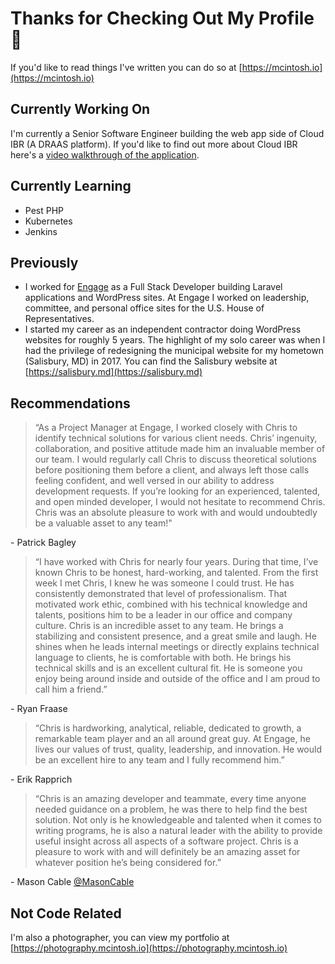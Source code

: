 # Thanks for Checking Out My Profile 👋
If you'd like to read things I've written you can do so at [https://mcintosh.io](https://mcintosh.io)

## Currently Working On
I'm currently a Senior Software Engineer building the web app side of Cloud IBR (A DRAAS platform). If you'd like to find out more about Cloud IBR here's a [video walkthrough of the application](https://www.youtube.com/watch?v=M6wgTqngiYQ&t).

## Currently Learning
* Pest PHP
* Kubernetes
* Jenkins

## Previously
* I worked for [Engage](https://enga.ge) as a Full Stack Developer building Laravel applications and WordPress sites. At Engage I worked on leadership, committee, and personal office sites for the U.S. House of Representatives.
* I started my career as an independent contractor doing WordPress websites for roughly 5 years. The highlight of my solo career was when I had the privilege of redesigning the municipal website for my hometown (Salisbury, MD) in 2017. You can find the Salisbury website at [https://salisbury.md](https://salisbury.md) 

## Recommendations
> “As a Project Manager at Engage, I worked closely with Chris to identify technical solutions for various client needs. Chris’ ingenuity, collaboration, and positive attitude made him an invaluable member of our team. I would regularly call Chris to discuss theoretical solutions before positioning them before a client, and always left those calls feeling confident, and well versed in our ability to address development requests. If you’re looking for an experienced, talented, and open minded developer, I would not hesitate to recommend Chris. Chris was an absolute pleasure to work with and would undoubtedly be a valuable asset to any team!"

\- Patrick Bagley

> “I have worked with Chris for nearly four years. During that time, I’ve known Chris to be honest, hard-working, and talented. From the first week I met Chris, I knew he was someone I could trust. He has consistently demonstrated that level of professionalism. That motivated work ethic, combined with his technical knowledge and talents, positions him to be a leader in our office and company culture. Chris is an incredible asset to any team. He brings a stabilizing and consistent presence, and a great smile and laugh. He shines when he leads internal meetings or directly explains technical language to clients, he is comfortable with both. He brings his technical skills and is an excellent cultural fit. He is someone you enjoy being around inside and outside of the office and I am proud to call him a friend.”

\- Ryan Fraase

> “Chris is hardworking, analytical, reliable, dedicated to growth, a remarkable team player and an all around great guy. At Engage, he lives our values of trust, quality, leadership, and innovation. He would be an excellent hire to any team and I fully recommend him.”

\- Erik Rapprich

> “Chris is an amazing developer and teammate, every time anyone needed guidance on a problem, he was there to help find the best solution. Not only is he knowledgeable and talented when it comes to writing programs, he is also a natural leader with the ability to provide useful insight across all aspects of a software project. Chris is a pleasure to work with and will definitely be an amazing asset for whatever position he’s being considered for.”

\- Mason Cable [@MasonCable](https://github.com/MasonCable)


## Not Code Related
I'm also a photographer, you can view my portfolio at [https://photography.mcintosh.io](https://photography.mcintosh.io)
